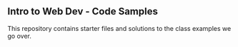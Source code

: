 ## Intro to Web Dev - Code Samples

This repository contains starter files and solutions to the class examples we go over.


